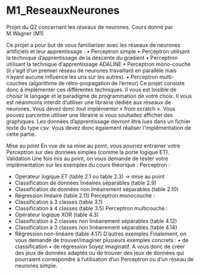 # M1_ReseauxNeurones
Projet du Q2 concernant les réseaux de neurones. Cours donné par M.Wagner (M1)

Ce projet a pour but de vous familiariser avec les réseaux de neurones artificiels et leur
apprentissage :
• Perceptron simple
• Perceptron utilisant la technique d’apprentissage de la descente du gradient
• Perceptron utilisant la technique d’apprentissage ADALINE
• Perceptron mono-couche (il s’agit d’un premier réseau de neurones travaillant en parallèle
mais n’ayant aucune influence les uns sur les autres).
• Perceptron multi-couches (algorithme de rétro-propagation de l’erreur)
Ce projet consiste donc à implémenter ces différentes techniques. Il vous est loisible de choisir le
langage et le paradigme de programmation de votre choix. Il vous est néanmoins interdit d’utiliser
une librairie dédiée aux réseaux de neurones. Vous devez donc tout implémenter « from scratch ».
Vous pouvez parcontre utiliser une librairie si vous souhaitez afficher des graphiques.
Les données d’apprentissage devront être lues dans un fichier texte du type csv. Vous devez donc
également réaliser l’implémentation de cette partie.

Mise au point
En vue de sa mise au point, vous pourrez entrainer votre Perceptron sur des données simples
(comme la porte logique ET).
Validation
Une fois mis au point, on vous demande de tester votre implémentation sur les exemples du cours
théorique :
Perceptron :
- Opérateur logique ET (table 2.1 ou table 2.3) → mise au point
- Classification de données linéaires séparables (table 2.9)
- Classification de données non linéairement séparables (table 2.10)
- Régression linéaire (table 2.11)
Perceptron monocouche :
- Classification à 3 classes (table 3.1)
- Classification à 4 classes (table 3.5)
Perceptron multicouche :
- Opérateur logique XOR (table 4.3)
- Classification à 2 classes non linéairement séparables (table 4.12)
- Classification à 3 classes non linéairement séparables (table 4.14)
- Régression non-linéaire (table 4.17)
D’autres exemples
Finalement, on vous demande de trouver/imaginer plusieurs exemples concrets :
• de classification
• de régression
Soyez imaginatif. A vous donc de créer des jeux de données adaptés ou de trouver des jeux de
données qui pourraient correspondre à l’utilisation d’un Perceptron ou d’un réseau de neurones
simple.
